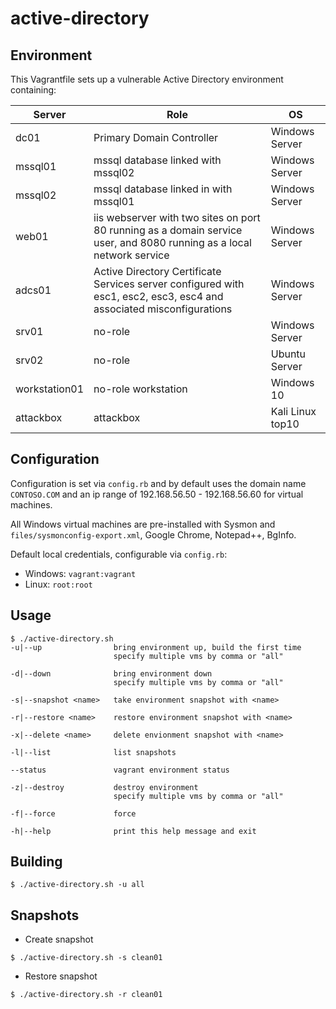 # active-directory

## Environment

This Vagrantfile sets up a vulnerable Active Directory environment containing:

| Server        | Role                                                                                                                  | OS               |
| ------------- | --------------------------------------------------------------------------------------------------------------------- | ---------------- | 
| dc01          | Primary Domain Controller                                                                                             | Windows Server   |
| mssql01       | mssql database linked with mssql02                                                                                    | Windows Server   |
| mssql02       | mssql database linked in with mssql01                                                                                 | Windows Server   |
| web01         | iis webserver with two sites on port 80 running as a domain service user, and 8080 running as a local network service | Windows Server   |
| adcs01        | Active Directory Certificate Services server configured with esc1, esc2, esc3, esc4 and associated misconfigurations  | Windows Server   |
| srv01         | no-role                                                                                                               | Windows Server   |
| srv02         | no-role                                                                                                               | Ubuntu Server    |
| workstation01 | no-role workstation                                                                                                   | Windows 10       |
| attackbox     | attackbox                                                                                                             | Kali Linux top10 |

## Configuration

Configuration is set via `config.rb` and by default uses the domain name `CONTOSO.COM` and an ip range of 192.168.56.50 - 192.168.56.60 for virtual machines.

All Windows virtual machines are pre-installed with Sysmon and `files/sysmonconfig-export.xml`, Google Chrome, Notepad++, BgInfo.

Default local credentials, configurable via `config.rb`:

- Windows: `vagrant:vagrant`
- Linux: `root:root`

## Usage

```
$ ./active-directory.sh
-u|--up                bring environment up, build the first time
                       specify multiple vms by comma or "all"

-d|--down              bring environment down
                       specify multiple vms by comma or "all"

-s|--snapshot <name>   take environment snapshot with <name>

-r|--restore <name>    restore environment snapshot with <name>

-x|--delete <name>     delete envionment snapshot with <name>

-l|--list              list snapshots

--status               vagrant environment status

-z|--destroy           destroy environment
                       specify multiple vms by comma or "all"

-f|--force             force

-h|--help              print this help message and exit
```

## Building 

```
$ ./active-directory.sh -u all
``` 

## Snapshots

- Create snapshot

```
$ ./active-directory.sh -s clean01
``` 

- Restore snapshot

```
$ ./active-directory.sh -r clean01
``` 
